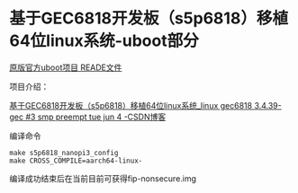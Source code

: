 # 基于GEC6818开发板（s5p6818）移植64位linux系统-uboot部分

[原版官方uboot项目 READE文件](./uboot_README)

项目介绍：

[基于GEC6818开发板（s5p6818）移植64位linux系统_linux gec6818 3.4.39-gec #3 smp preempt tue jun 4 -CSDN博客](https://blog.csdn.net/B_X_Z/article/details/136825225#comments_32116831)

编译命令

```
make s5p6818_nanopi3_config
make CROSS_COMPILE=aarch64-linux-
```

编译成功结束后在当前目前可获得fip-nonsecure.img

